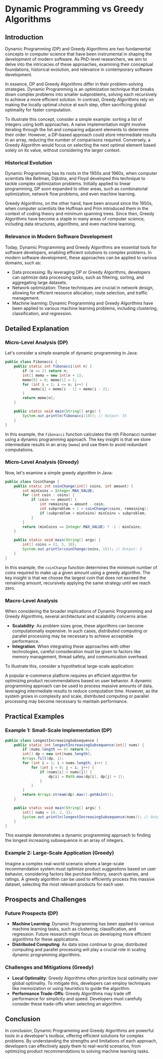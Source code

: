 # Dynamic Programming vs Greedy Algorithms
## Introduction

Dynamic Programming (DP) and Greedy Algorithms are two fundamental concepts in computer science that have been instrumental in shaping the development of modern software. As PhD-level researchers, we aim to delve into the intricacies of these approaches, examining their conceptual foundations, historical evolution, and relevance in contemporary software development.

In essence, DP and Greedy Algorithms differ in their problem-solving strategies. Dynamic Programming is an optimization technique that breaks down complex problems into smaller subproblems, solving each recursively to achieve a more efficient solution. In contrast, Greedy Algorithms rely on making the locally optimal choice at each step, often sacrificing global optimality for faster computation.

To illustrate this concept, consider a simple example: sorting a list of integers using both approaches. A naive implementation might involve iterating through the list and comparing adjacent elements to determine their order. However, a DP-based approach could store intermediate results in an array, reducing the number of comparisons required. Conversely, a Greedy Algorithm would focus on selecting the next optimal element based solely on its value, without considering the larger context.

### Historical Evolution

Dynamic Programming has its roots in the 1950s and 1960s, when computer scientists like Bellman, Dijkstra, and Floyd developed this technique to tackle complex optimization problems. Initially applied to linear programming, DP soon expanded to other areas, such as combinatorial optimization, network flow problems, and even machine learning.

Greedy Algorithms, on the other hand, have been around since the 1950s, when computer scientists like Huffman and Prim introduced them in the context of coding theory and minimum spanning trees. Since then, Greedy Algorithms have become a staple in many areas of computer science, including data structures, algorithms, and even machine learning.

### Relevance in Modern Software Development

Today, Dynamic Programming and Greedy Algorithms are essential tools for software developers, enabling efficient solutions to complex problems. In modern software development, these approaches can be applied to various domains, such as:

* Data processing: By leveraging DP or Greedy Algorithms, developers can optimize data processing tasks, such as filtering, sorting, and aggregating large datasets.
* Network optimization: These techniques are crucial in network design, allowing for efficient resource allocation, route selection, and traffic management.
* Machine learning: Dynamic Programming and Greedy Algorithms have been applied to various machine learning problems, including clustering, classification, and regression.

## Detailed Explanation

### Micro-Level Analysis (DP)

Let's consider a simple example of dynamic programming in Java:
```java
public class Fibonacci {
    public static int fibonacci(int n) {
        if (n <= 1) return n;
        int[] memo = new int[n + 1];
        memo[0] = 0; memo[1] = 1;
        for (int i = 2; i <= n; i++) {
            memo[i] = memo[i - 1] + memo[i - 2];
        }
        return memo[n];
    }

    public static void main(String[] args) {
        System.out.println(fibonacci(10)); // Output: 55
    }
}
```
In this example, the `fibonacci` function calculates the nth Fibonacci number using a dynamic programming approach. The key insight is that we store intermediate results in an array (`memo`) and use them to avoid redundant computations.

### Micro-Level Analysis (Greedy)

Now, let's examine a simple greedy algorithm in Java:
```java
public class CoinChange {
    public static int coinChange(int[] coins, int amount) {
        int minCoins = Integer.MAX_VALUE;
        for (int coin : coins) {
            if (coin <= amount) {
                int remaining = amount - coin;
                int subproblem = 1 + coinChange(coins, remaining);
                if (subproblem < minCoins) minCoins = subproblem;
            }
        }
        return (minCoins == Integer.MAX_VALUE) ? -1 : minCoins;
    }

    public static void main(String[] args) {
        int[] coins = {1, 5, 10};
        System.out.println(coinChange(coins, 15)); // Output: 3
    }
}
```
In this example, the `coinChange` function determines the minimum number of coins required to make up a given amount using a greedy algorithm. The key insight is that we choose the largest coin that does not exceed the remaining amount, recursively applying the same strategy until we reach zero.

### Macro-Level Analysis

When considering the broader implications of Dynamic Programming and Greedy Algorithms, several architectural and scalability concerns arise:

* **Scalability**: As problem sizes grow, these algorithms can become computationally expensive. In such cases, distributed computing or parallel processing may be necessary to achieve acceptable performance.
* **Integration**: When integrating these approaches with other technologies, careful consideration must be given to factors like memory management, thread safety, and communication overhead.

To illustrate this, consider a hypothetical large-scale application:

A popular e-commerce platform requires an efficient algorithm for optimizing product recommendations based on user behavior. A dynamic programming approach can be used to process massive amounts of data, leveraging intermediate results to reduce computation time. However, as the system grows in complexity and scale, distributed computing or parallel processing may become necessary to maintain performance.

## Practical Examples

### Example 1: Small-Scale Implementation (DP)

```java
public class LongestIncreasingSubsequence {
    public static int longestIncreasingSubsequence(int[] nums) {
        if (nums.length == 0) return 0;
        int[] dp = new int[nums.length];
        Arrays.fill(dp, 1);
        for (int i = 1; i < nums.length; i++) {
            for (int j = 0; j < i; j++) {
                if (nums[i] > nums[j]) {
                    dp[i] = Math.max(dp[i], dp[j] + 1);
                }
            }
        }
        return Arrays.stream(dp).max().getAsInt();
    }

    public static void main(String[] args) {
        int[] nums = {4, 2, 3};
        System.out.println(longestIncreasingSubsequence(nums)); // Output: 3
    }
}
```
This example demonstrates a dynamic programming approach to finding the longest increasing subsequence in an array of integers.

### Example 2: Large-Scale Application (Greedy)

Imagine a complex real-world scenario where a large-scale recommendation system must optimize product suggestions based on user behavior, considering factors like purchase history, search queries, and ratings. A greedy algorithm can be used to efficiently process this massive dataset, selecting the most relevant products for each user.

## Prospects and Challenges

### Future Prospects (DP)

* **Machine Learning**: Dynamic Programming has been applied to various machine learning tasks, such as clustering, classification, and regression. Future research might focus on developing more efficient algorithms for these applications.
* **Distributed Computing**: As data sizes continue to grow, distributed computing and parallel processing will play a crucial role in scaling dynamic programming algorithms.

### Challenges and Mitigations (Greedy)

* **Local Optimality**: Greedy Algorithms often prioritize local optimality over global optimality. To mitigate this, developers can employ techniques like memoization or using heuristics to guide the algorithm.
* **Performance Trade-Offs**: Greedy Algorithms may trade off performance for simplicity and speed. Developers must carefully consider these trade-offs when selecting an algorithm.

## Conclusion

In conclusion, Dynamic Programming and Greedy Algorithms are powerful tools in a developer's toolbox, offering efficient solutions for complex problems. By understanding the strengths and limitations of each approach, developers can effectively apply them to real-world scenarios, from optimizing product recommendations to solving machine learning tasks.